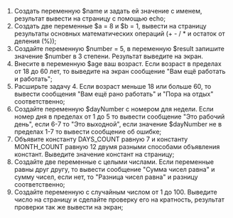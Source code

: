 1. Создать переменную $name и задать ей значение с именем, результат вывести на страницу с помощью echo;
2. Создать две переменные $а = 8 и $b = 1, вывести на страницу результаты основных математических операций
(+ - / * и остаток от деления (%));
3. Создайте переменную $number = 5, в переменную $result запишите значение $number в 3 степени. 
Результат выведите на экран.
4. Внесите в переменную $age ваш возраст. Если возраст в пределах от 18 до 60 лет, 
то выведите на экран сообщение "Вам ещё работать и работать";
5. Расширьте задачу 4. Если возраст меньше 18 или больше 60, то вывести сообщения 
"Вам ещё рано работать" и "Пора на отдых" соответственно;
6. Создайте переменную $dayNumber с номером для недели. Если номер дня в пределах от 1 до 5 то
вывести сообщение "Это рабочий день", если 6-7 то "Это выходной", если значение $dayNumber не в пределах 1-7 то
вывести сообщение об ошибке;
7. Объявите константу DAYS_COUNT равную 7 и константу MONTH_COUNT равную 12 двумя разными способами объявления констант.
Выведите значение констант на страницу;
8. Создайте две переменные с целыми числами. Если переменные равны друг другу, то вывести сообщение "Сумма чисел равна"
и сумму чисел, если нет, то "Разница чисел равна" и разницу соответственно;
9. Создайте переменную с случайным числом от 1 до 100. Выведите число на страницу и сделайте проверку его на кратность, 
результат проверки так же вывести на экран;
